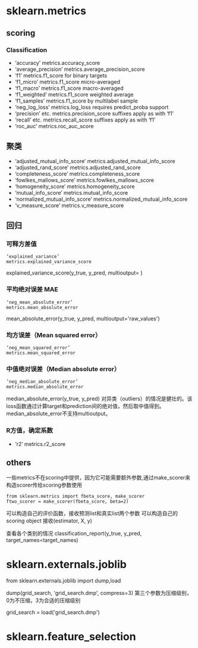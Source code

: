 # sklearn.metrics
## scoring 
### Classification       
* ‘accuracy’  metrics.accuracy_score   
* ‘average_precision’ metrics.average_precision_score  
* ‘f1’    metrics.f1_score    for binary targets
* ‘f1_micro’  metrics.f1_score    micro-averaged
* ‘f1_macro’  metrics.f1_score    macro-averaged
* ‘f1_weighted’   metrics.f1_score    weighted average
* ‘f1_samples’    metrics.f1_score    by multilabel sample
* ‘neg_log_loss’  metrics.log_loss    requires predict_proba support
* ‘precision’ etc.    metrics.precision_score suffixes apply as with ‘f1’
* ‘recall’ etc.   metrics.recall_score    suffixes apply as with ‘f1’
* ‘roc_auc’   metrics.roc_auc_score    

## 聚类       
* ‘adjusted_mutual_info_score’    metrics.adjusted_mutual_info_score   
* ‘adjusted_rand_score’   metrics.adjusted_rand_score  
* ‘completeness_score’    metrics.completeness_score   
* ‘fowlkes_mallows_score’ metrics.fowlkes_mallows_score    
* ‘homogeneity_score’ metrics.homogeneity_score    
* ‘mutual_info_score’ metrics.mutual_info_score    
* ‘normalized_mutual_info_score’  metrics.normalized_mutual_info_score     
* ‘v_measure_score’   metrics.v_measure_score  
      
## 回归
### 可释方差值
    ‘explained_variance’ 
    metrics.explained_variance_score 
explained_variance_score(y_true, y_pred, multioutput= ) 

### 平均绝对误差 MAE
    ‘neg_mean_absolute_error’  
    metrics.mean_absolute_error
mean_absolute_error(y_true, y_pred, multioutput='raw_values')

### 均方误差（Mean squared error） 
    ‘neg_mean_squared_error’    
    metrics.mean_squared_error  

###  中值绝对误差（Median absolute error）
    ‘neg_median_absolute_error’ 
    metrics.median_absolute_error    
median_absolute_error(y_true, y_pred) 
对异类（outliers）的情况是健壮的。该loss函数通过计算target和prediction间的绝对值，然后取中值得到。median_absolute_error不支持multioutput。

###  R方值，确定系数      

* ‘r2’    metrics.r2_score


## others
一些metrics不在scoring中提供，因为它可能需要额外参数,通过make_scorer来构造scorer传给scoring参数使用

	from sklearn.metrics import fbeta_score, make_scorer
	ftwo_scorer = make_scorer(fbeta_score, beta=2)
可以构造自己的评价函数，接收预测list和真实list两个参数
可以构造自己的scoring object 接收(estimator, X, y)

查看各个类别的情况
classification_report(y_true, y_pred, target_names=target_names)


# sklearn.externals.joblib
from sklearn.externals.joblib import dump,load

dump(grid_search, 'grid_search.dmp', compress=3)
第三个参数为压缩级别，0为不压缩，3为合适的压缩级别

grid_search = load('grid_search.dmp')


# sklearn.feature_selection
